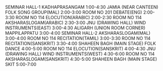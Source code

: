 SEMINAR HALL-1
KADHAPRASANGAM 1:00-4:30
JAMIA (NEAR CANTEEN)
FOLK SONG GROUP(MAL) 2:00-3:00
ROOM NO 201
DEBATE(ENG) 2:00-3:30
ROOM NO 114
ELOCUTION(ARABIC) 2:00-2:30
ROOM NO 114
AKSHARASLOGAM(ARABIC) 2:30-3:00
JNU (DRAWING HALL)
WIND INSTRUMENTS(EAST) 3:00-4:30
ALIGARH (UNION ROOM CORNER)
MAPPILAPPATU 3:00-4:00
SEMINAR HALL-2
AKSHARASLOGAM(MAL) 3:00-4:00
ROOM NO 114
RECITATION(TAMIL) 3:00-3:30
ROOM NO 114
RECITATION(SANSKRIT) 3:30-4:00
SHAHEEN BAGH (MAIN STAGE)
FOLK DANCE 4:00-5:00
ROOM NO 114
ELOCUTION(SANSKRIT) 4:00-4:30
JNU (DRAWING HALL)
WIND INSTRUMENTS(WEST) 4:30-6:00
ROOM NO 114
AKSHARASLOGAM(SANSKRIT) 4:30-5:00
SHAHEEN BAGH (MAIN STAGE)
SKIT 5:00-7:00